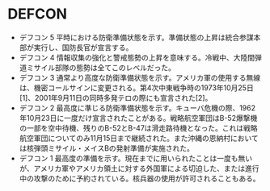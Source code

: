 # DEFCON

- デフコン 5
    平時における防衛準備状態を示す。準備状態の上昇は統合参謀本部が実行し、国防長官が宣言する。
- デフコン 4
    情報収集の強化と警戒態勢の上昇を意味する。冷戦中、大陸間弾道ミサイル部隊の態勢は全てこのレベルだった。
- デフコン 3
    通常より高度な防衛準備状態を示す。アメリカ軍の使用する無線は、機密コールサインに変更される。第4次中東戦争時の1973年10月25日[1]、2001年9月11日の同時多発テロの際にも宣言された[2]。
- デフコン 2
    最高度に準じる防衛準備状態を示す。キューバ危機の際、1962年10月23日に一度だけ宣言されたことがある。戦略航空軍団はB-52爆撃機の一部を空中待機、残りのB-52とB-47は滑走路待機となった。これは戦略航空軍団についてのみ11月15日まで継続された。また沖縄の恩納村においては核弾頭ミサイル・メイスBの発射準備が実施された。
- デフコン 1
    最高度の準備を示す。現在までに用いられたことは一度も無いが、アメリカ軍やアメリカ領土に対する外国軍による切迫した、または進行中の攻撃のために予約されている。核兵器の使用が許可されることもある。